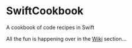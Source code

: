 # SwiftCookbook
A cookbook of code recipes in Swift

All the fun is happening over in the [Wiki](https://github.com/rennarda/SwiftCookbook/wiki) section…

